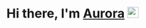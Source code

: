 <div align="center">
   <h1>Hi there, I'm <a href="https://hemant.codes">Aurora</a> <img src="https://media.giphy.com/media/hvRJCLFzcasrR4ia7z/giphy.gif" width="25px"> </h1>
   
   
</div>
